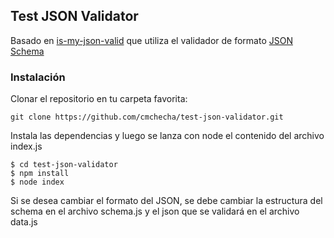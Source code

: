 ## Test JSON Validator
Basado en [is-my-json-valid](https://github.com/mafintosh/is-my-json-valid) que utiliza el validador de formato [JSON Schema](https://cswr.github.io/JsonSchema/spec/multiple_types/)

### Instalación
Clonar el repositorio en tu carpeta favorita:
```
git clone https://github.com/cmchecha/test-json-validator.git
```

Instala las dependencias y luego se lanza con node el contenido del archivo index.js
```
$ cd test-json-validator
$ npm install
$ node index
```

Si se desea cambiar el formato del JSON, se debe cambiar la estructura del schema en el archivo schema.js y el json que se validará en el archivo data.js
